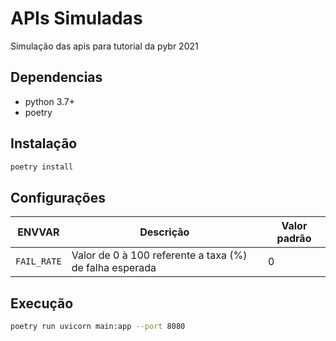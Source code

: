 # APIs Simuladas

Simulação das apis para tutorial da pybr 2021

## Dependencias

- python 3.7+
- poetry


## Instalação

```bash
poetry install
```

## Configurações

| ENVVAR | Descrição | Valor padrão |
| ------ | --------- | ------------ |
| `FAIL_RATE` | Valor de 0 à 100 referente a taxa (%) de falha esperada | 0 |


## Execução

```bash
poetry run uvicorn main:app --port 8080
```
